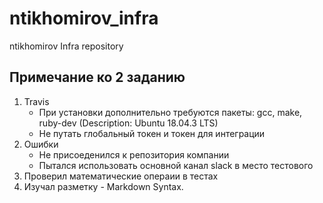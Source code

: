 # ntikhomirov_infra
ntikhomirov Infra repository

## Примечание ко 2 заданию

1. Travis
    - При установки дополнительно требуются пакеты: gcc, make, ruby-dev (Description: Ubuntu 18.04.3 LTS)
    - Не путать глобальный токен и токен для интеграции
2. Ошибки
    - Не присоеденился к репозитория компании
    - Пытался использовать основной канал slack в место тестового
3. Проверил математические операии в тестах
4. Изучал разметку - Markdown Syntax.